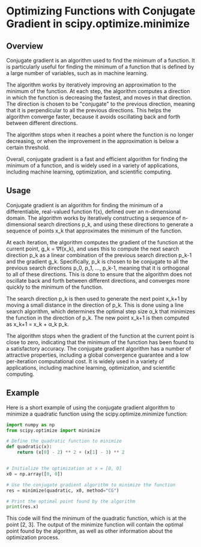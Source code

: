 # Optimizing Functions with Conjugate Gradient in scipy.optimize.minimize

## Overview
Conjugate gradient is an algorithm used to find the minimum of a function. It is particularly useful for finding the minimum of a function that is defined by a large number of variables, such as in machine learning.

The algorithm works by iteratively improving an approximation to the minimum of the function. At each step, the algorithm computes a direction in which the function is decreasing the fastest, and moves in that direction. The direction is chosen to be "conjugate" to the previous direction, meaning that it is perpendicular to all the previous directions. This helps the algorithm converge faster, because it avoids oscillating back and forth between different directions.

The algorithm stops when it reaches a point where the function is no longer decreasing, or when the improvement in the approximation is below a certain threshold.

Overall, conjugate gradient is a fast and efficient algorithm for finding the minimum of a function, and is widely used in a variety of applications, including machine learning, optimization, and scientific computing.

## Usage
Conjugate gradient is an algorithm for finding the minimum of a differentiable, real-valued function f(x), defined over an n-dimensional domain. The algorithm works by iteratively constructing a sequence of n-dimensional search directions p_k, and using these directions to generate a sequence of points x_k that approximates the minimum of the function.

At each iteration, the algorithm computes the gradient of the function at the current point, g_k = ∇f(x_k), and uses this to compute the next search direction p_k as a linear combination of the previous search direction p_k-1 and the gradient g_k. Specifically, p_k is chosen to be conjugate to all the previous search directions p_0, p_1, ..., p_k-1, meaning that it is orthogonal to all of these directions. This is done to ensure that the algorithm does not oscillate back and forth between different directions, and converges more quickly to the minimum of the function.

The search direction p_k is then used to generate the next point x_k+1 by moving a small distance in the direction of p_k. This is done using a line search algorithm, which determines the optimal step size α_k that minimizes the function in the direction of p_k. The new point x_k+1 is then computed as x_k+1 = x_k + α_k p_k.

The algorithm stops when the gradient of the function at the current point is close to zero, indicating that the minimum of the function has been found to a satisfactory accuracy. The conjugate gradient algorithm has a number of attractive properties, including a global convergence guarantee and a low per-iteration computational cost. It is widely used in a variety of applications, including machine learning, optimization, and scientific computing.

## Example
Here is a short example of using the conjugate gradient algorithm to minimize a quadratic function using the scipy.optimize.minimize function:

```python
import numpy as np
from scipy.optimize import minimize

# Define the quadratic function to minimize
def quadratic(x):
    return (x[0] - 2) ** 2 + (x[1] - 3) ** 2


# Initialize the optimization at x = [0, 0]
x0 = np.array([0, 0])

# Use the conjugate gradient algorithm to minimize the function
res = minimize(quadratic, x0, method="CG")

# Print the optimal point found by the algorithm
print(res.x)
```

This code will find the minimum of the quadratic function, which is at the point [2, 3]. The output of the minimize function will contain the optimal point found by the algorithm, as well as other information about the optimization process.
